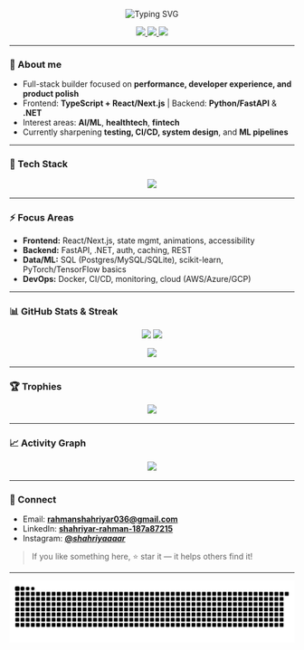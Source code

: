 <!-- Profile README for: github.com/Shahriyarrrrr -->
<!-- Make a repo named EXACTLY your username: Shahriyarrrrr/Shahriyarrrrr -->

<p align="center">
  <img src="https://readme-typing-svg.demolab.com?font=Fira+Code&size=28&pause=1200&center=true&vCenter=true&width=900&lines=Hey%F0%9F%91%8B+I'm+Shahriyar;+Full-Stack+Engineer+%7C+AI%2FML+Enthusiast;Clean+UIs+%2B+Fast+APIs+%2B+Solid+DevOps" alt="Typing SVG" />
</p>

<p align="center">
  <a href="https://github.com/Shahriyarrrrr?tab=followers">
    <img src="https://img.shields.io/github/followers/Shahriyarrrrr?label=Follow&style=for-the-badge" />
  </a>
  <a href="https://github.com/Shahriyarrrrr">
    <img src="https://img.shields.io/github/stars/Shahriyarrrrr?affiliations=OWNER%2CCOLLABORATOR&style=for-the-badge" />
  </a>
  <img src="https://komarev.com/ghpvc/?username=Shahriyarrrrr&style=for-the-badge" />
</p>

---

### 🧭 About me
- Full-stack builder focused on **performance, developer experience, and product polish**  
- Frontend: **TypeScript + React/Next.js** | Backend: **Python/FastAPI** & **.NET**  
- Interest areas: **AI/ML**, **healthtech**, **fintech**  
- Currently sharpening **testing, CI/CD, system design**, and **ML pipelines**

---

### 🧰 Tech Stack
<p align="center">
  <img src="https://skillicons.dev/icons?i=js,ts,python,cs,cpp,java,go,html,css,react,nextjs,redux,nodejs,express,fastapi,dotnet,tailwind,threejs,vite,webpack,postgres,mysql,sqlite,redis,mongodb,prisma,git,github,gitlab,docker,kubernetes,linux,nginx,aws,azure,gcp,postman,figma,unity,unreal,tensorflow,pytorch,sklearn&perline=12" />
</p>

---

### ⚡ Focus Areas
- **Frontend:** React/Next.js, state mgmt, animations, accessibility  
- **Backend:** FastAPI, .NET, auth, caching, REST  
- **Data/ML:** SQL (Postgres/MySQL/SQLite), scikit-learn, PyTorch/TensorFlow basics  
- **DevOps:** Docker, CI/CD, monitoring, cloud (AWS/Azure/GCP)

---

### 📊 GitHub Stats & Streak
<p align="center">
  <img height="165" src="https://github-readme-stats.vercel.app/api?username=Shahriyarrrrr&show_icons=true&rank_icon=github&hide_title=true" />
  <img height="165" src="https://streak-stats.demolab.com?user=Shahriyarrrrr" />
</p>
<p align="center">
  <img height="165" src="https://github-readme-stats.vercel.app/api/top-langs/?username=Shahriyarrrrr&layout=compact&langs_count=10" />
</p>

---

### 🏆 Trophies
<p align="center">
  <img src="https://github-profile-trophy.vercel.app/?username=Shahriyarrrrr&theme=algolia&no-bg=true&no-frame=true&column=6" />
</p>

---

### 📈 Activity Graph
<p align="center">
  <img src="https://github-readme-activity-graph.vercel.app/graph?username=Shahriyarrrrr&hide_border=true&area=true" />
</p>

---

### 🤝 Connect
- Email: **rahmanshahriyar036@gmail.com**
- LinkedIn: **<a href="https://www.linkedin.com/in/shahriyar-rahman-187a87215">shahriyar-rahman-187a87215</a>**
- Instagram: **<a href="https://www.instagram.com/_shahriyaaaar_/">@_shahriyaaaar_</a>**

> If you like something here, ⭐ star it — it helps others find it!

---

<!-- Snake contribution animation (auto-generated by the workflow) -->
<p align="center">
  <picture>
    <!-- Dark mode -->
    <source media="(prefers-color-scheme: dark)" srcset="https://raw.githubusercontent.com/Shahriyarrrrr/Shahriyarrrrr/output/github-contribution-grid-snake-dark.svg">
    <!-- Light mode -->
    <source media="(prefers-color-scheme: light)" srcset="https://raw.githubusercontent.com/Shahriyarrrrr/Shahriyarrrrr/output/github-contribution-grid-snake.svg">
    <img alt="GitHub contribution snake animation" src="https://raw.githubusercontent.com/Shahriyarrrrr/Shahriyarrrrr/output/github-contribution-grid-snake.svg">
  </picture>
</p>

